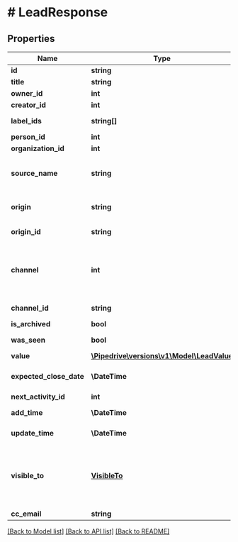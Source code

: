 # # LeadResponse

## Properties

Name | Type | Description | Notes
------------ | ------------- | ------------- | -------------
**id** | **string** | The unique ID of the lead in the UUID format |
**title** | **string** | The title of the lead |
**owner_id** | **int** | The ID of the user who owns the lead |
**creator_id** | **int** | The ID of the user who created the lead |
**label_ids** | **string[]** | The IDs of the lead labels which are associated with the lead |
**person_id** | **int** | The ID of a person which this lead is linked to |
**organization_id** | **int** | The ID of an organization which this lead is linked to |
**source_name** | **string** | Defines where the lead comes from. Will be &#x60;API&#x60; if the lead was created through the Public API and will be &#x60;Manually created&#x60; if the lead was created manually through the UI. |
**origin** | **string** | The way this Lead was created. &#x60;origin&#x60; field is set by Pipedrive when Lead is created and cannot be changed. |
**origin_id** | **string** | The optional ID to further distinguish the origin of the lead - e.g. Which API integration created this Lead. |
**channel** | **int** | The ID of your Marketing channel this Lead was created from. Recognized Marketing channels can be configured in your &lt;a href&#x3D;\&quot;https://app.pipedrive.com/settings/fields\&quot; target&#x3D;\&quot;_blank\&quot; rel&#x3D;\&quot;noopener noreferrer\&quot;&gt;Company settings&lt;/a&gt;. |
**channel_id** | **string** | The optional ID to further distinguish the Marketing channel. |
**is_archived** | **bool** | A flag indicating whether the lead is archived or not |
**was_seen** | **bool** | A flag indicating whether the lead was seen by someone in the Pipedrive UI |
**value** | [**\Pipedrive\versions\v1\Model\LeadValue**](LeadValue.md) |  |
**expected_close_date** | **\DateTime** | The date of when the deal which will be created from the lead is expected to be closed. In ISO 8601 format: YYYY-MM-DD. |
**next_activity_id** | **int** | The ID of the next activity associated with the lead |
**add_time** | **\DateTime** | The date and time of when the lead was created. In ISO 8601 format: YYYY-MM-DDTHH:MM:SSZ. |
**update_time** | **\DateTime** | The date and time of when the lead was last updated. In ISO 8601 format: YYYY-MM-DDTHH:MM:SSZ. |
**visible_to** | [**VisibleTo**](VisibleTo.md) | The visibility of the lead. If omitted, the visibility will be set to the default visibility setting of this item type for the authorized user.&lt;table&gt;&lt;tr&gt;&lt;th&gt;Value&lt;/th&gt;&lt;th&gt;Description&lt;/th&gt;&lt;/tr&gt;&lt;tr&gt;&lt;td&gt;&#x60;1&#x60;&lt;/td&gt;&lt;td&gt;Owner &amp;amp; followers (private)&lt;/td&gt;&lt;/tr&gt;&lt;tr&gt;&lt;td&gt;&#x60;3&#x60;&lt;/td&gt;&lt;td&gt;Entire company (shared)&lt;/td&gt;&lt;/tr&gt;&lt;/table&gt; |
**cc_email** | **string** | The BCC email of the lead |

[[Back to Model list]](../README.md#documentation-for-models) [[Back to API list]](../README.md#documentation-for-api-endpoints) [[Back to README]](../README.md)
